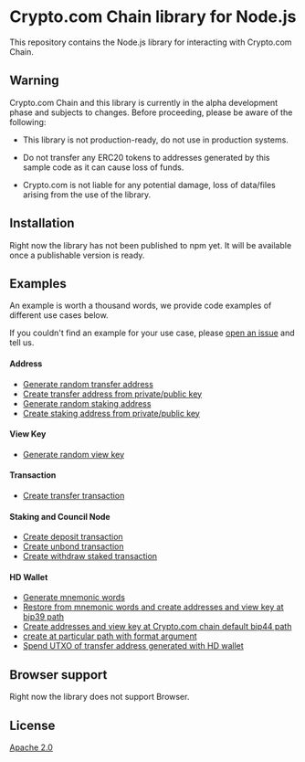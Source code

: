 # Crypto.com Chain library for Node.js

This repository contains the Node.js library for interacting with Crypto.com Chain.

## Warning

Crypto.com Chain and this library is currently in the alpha development phase and subjects to changes. Before proceeding, please be aware of the following:

-   This library is not production-ready, do not use in production systems.

-   Do not transfer any ERC20 tokens to addresses generated by this sample code as it can cause loss of funds.

-   Crypto.com is not liable for any potential damage, loss of data/files arising from the use of the library.

## Installation

Right now the library has not been published to npm yet. It will be available once a publishable version is ready.

## Examples

An example is worth a thousand words, we provide code examples of different use cases below.

If you couldn't find an example for your use case, please [open an issue](https://github.com/crypto-com/chain-nodelib/issues/new) and tell us.

#### Address
- [Generate random transfer address](integration-tests/address.spec.ts#L6)
- [Create transfer address from private/public key](integration-tests/address.spec.ts#L17)
- [Generate random staking address](integration-tests/address.spec.ts#L55)
- [Create staking address from private/public key](integration-tests/address.spec.ts#L65)

#### View Key
- [Generate random view key](integration-tests/viewKey.spec.ts#L8)

#### Transaction

- [Create transfer transaction](integration-tests/transaction/transfer.spec.ts#L33)


#### Staking and Council Node
- [Create deposit transaction](integration-tests/transaction/staking.spec.ts#L63)
- [Create unbond transaction](integration-tests/transaction/staking.spec.ts#L101)
- [Create withdraw staked transaction](integration-tests/transaction/staking.spec.ts#L129)

#### HD Wallet

- [Generate mnemonic words](integration-tests/hdwallet.spec.ts#L8)
- [Restore from mnemonic words and create addresses and view key at bip39 path](integration-tests/hdwallet.spec.ts#L14)
- [Create addresses and view key at Crypto.com chain default bip44 path](integration-tests/hdwallet.spec.ts#L59)
- [create at particular path with format argument](integration-tests/hdwallet.spec.ts#L119)
- [Spend UTXO of transfer address generated with HD wallet](integration-tests/transaction/transfer.spec.ts#L173)

## Browser support

Right now the library does not support Browser.

## License

[Apache 2.0](./LICENSE)

